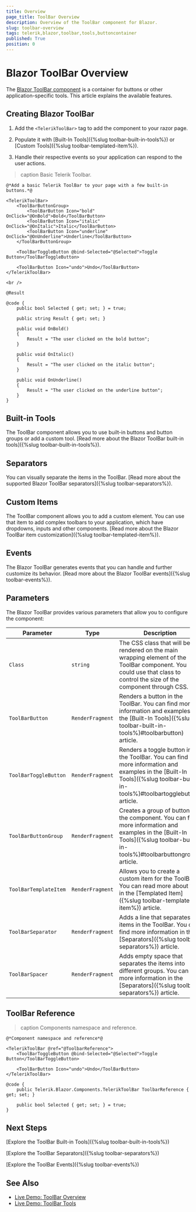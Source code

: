 ```yaml
---
title: Overview
page_title: ToolBar Overview
description: Overview of the ToolBar component for Blazor.
slug: toolbar-overview
tags: telerik,blazor,toolbar,tools,buttoncontainer
published: True
position: 0
---
```


# Blazor ToolBar Overview

The <a href = "https://www.telerik.com/blazor-ui/toolbar" target="_blank">Blazor ToolBar component</a> is a container for buttons or other application-specific tools. This article explains the available features.

## Creating Blazor ToolBar

1. Add the `<TelerikToolBar>` tag to add the component to your razor page.

1. Populate it with [Built-In Tools]({%slug toolbar-built-in-tools%}) or [Custom Tools]({%slug toolbar-templated-item%}).

1. Handle their respective events so your application can respond to the user actions.

>caption Basic Telerik Toolbar.

````CSHTML
@*Add a basic Telerik ToolBar to your page with a few built-in buttons.*@

<TelerikToolBar>
    <ToolBarButtonGroup>
        <ToolBarButton Icon="bold" OnClick="@OnBold">Bold</ToolBarButton>
        <ToolBarButton Icon="italic" OnClick="@OnItalic">Italic</ToolBarButton>
        <ToolBarButton Icon="underline" OnClick="@OnUnderline">Underline</ToolBarButton>
    </ToolBarButtonGroup>

    <ToolBarToggleButton @bind-Selected="@Selected">Toggle Button</ToolBarToggleButton>

    <ToolBarButton Icon="undo">Undo</ToolBarButton>
</TelerikToolBar>

<br />

@Result

@code {
    public bool Selected { get; set; } = true;

    public string Result { get; set; }

    public void OnBold()
    {
        Result = "The user clicked on the bold button";
    }

    public void OnItalic()
    {
        Result = "The user clicked on the italic button";
    }

    public void OnUnderline()
    {
        Result = "The user clicked on the underline button";
    }
}
````

## Built-in Tools

The ToolBar component allows you to use built-in buttons and button groups or add a custom tool. [Read more about the Blazor ToolBar built-in tools]({%slug toolbar-built-in-tools%}).

## Separators

You can visually separate the items in the ToolBar. [Read more about the supported Blazor ToolBar separators]({%slug toolbar-separators%}).

## Custom Items

The ToolBar component allows you to add a custom element. You can use that item to add complex toolbars to your application, which have dropdowns, inputs and other components. [Read more about the Blazor ToolBar item customization]({%slug toolbar-templated-item%}).

## Events

The Blazor ToolBar generates events that you can handle and further customize its behavior. [Read more about the Blazor ToolBar events]({%slug toolbar-events%}).

## Parameters

The Blazor ToolBar provides various parameters that allow you to configure the component:

| Parameter | Type | Description |
| ----------- | ----------- | ----------- |
| `Class` | `string` | The CSS class that will be rendered on the main wrapping element of the ToolBar component. You could use that class to control the size of the component through CSS. |
| `ToolBarButton` | `RenderFragment` | Renders a button in the ToolBar. You can find more information and examples in the [Built-In Tools]({%slug toolbar-built-in-tools%}#toolbarbutton) article. |
| `ToolBarToggleButton` | `RenderFragment` | Renders a toggle button in the ToolBar. You can find more information and examples in the [Built-In Tools]({%slug toolbar-built-in-tools%}#toolbartogglebutton) article. |
| `ToolBarButtonGroup` | `RenderFragment` | Creates a group of buttons in the component. You can find more information and examples in the [Built-In Tools]({%slug toolbar-built-in-tools%}#toolbarbuttongroup) article. |
| `ToolBarTemplateItem` | `RenderFragment` | Allows you to create a custom item for the ToolBar. You can read more about this in the [Templated Item]({%slug toolbar-templated-item%}) article. |
| `ToolBarSeparator` | `RenderFragment` | Adds a line that separates items in the ToolBar. You can find more information in the [Separators]({%slug toolbar-separators%}) article. |
| `ToolBarSpacer` | `RenderFragment` | Adds empty space that separates the items into different groups. You can find more information in the [Separators]({%slug toolbar-separators%}) article. |

## ToolBar Reference

>caption Components namespace and reference.

````CSHTML
@*Component namespace and reference*@

<TelerikToolBar @ref="@ToolbarReference">
    <ToolBarToggleButton @bind-Selected="@Selected">Toggle Button</ToolBarToggleButton>

    <ToolBarButton Icon="undo">Undo</ToolBarButton>
</TelerikToolBar>

@code {
    public Telerik.Blazor.Components.TelerikToolBar ToolbarReference { get; set; }

    public bool Selected { get; set; } = true;
}
````

## Next Steps

[Explore the ToolBar Built-in Tools]({%slug toolbar-built-in-tools%})

[Explore the ToolBar Separators]({%slug toolbar-separators%})

[Explore the ToolBar Events]({%slug toolbar-events%})

## See Also

* [Live Demo: ToolBar Overview](https://demos.telerik.com/blazor-ui/toolbar/overview)
* [Live Demo: ToolBar Tools](https://demos.telerik.com/blazor-ui/toolbar/tools)
